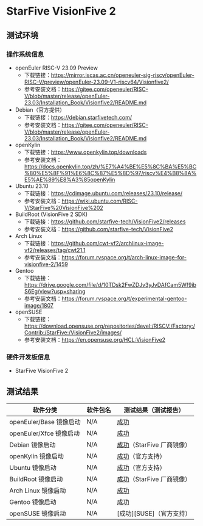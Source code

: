 # StarFive VisionFive 2

## 测试环境

### 操作系统信息

- openEuler RISC-V 23.09 Preview
    - 下载链接：https://mirror.iscas.ac.cn/openeuler-sig-riscv/openEuler-RISC-V/preview/openEuler-23.09-V1-riscv64/Visionfive2/
    - 参考安装文档：https://gitee.com/openeuler/RISC-V/blob/master/release/openEuler-23.03/Installation_Book/Visionfive2/README.md
- Debian（官方提供）
    - 下载链接：https://debian.starfivetech.com/
    - 参考安装文档：https://gitee.com/openeuler/RISC-V/blob/master/release/openEuler-23.03/Installation_Book/Visionfive2/README.md
- openKylin
    - 下载链接：https://www.openkylin.top/downloads
    - 参考安装文档：https://docs.openkylin.top/zh/%E7%A4%BE%E5%8C%BA%E5%BC%80%E5%8F%91%E6%8C%87%E5%8D%97/riscv%E4%B8%8A%E5%AE%89%E8%A3%85openKylin
- Ubuntu 23.10
    - 下载链接：https://cdimage.ubuntu.com/releases/23.10/release/
    - 参考安装文档：https://wiki.ubuntu.com/RISC-V/StarFive%20VisionFive%202
- BuildRoot (VisionFive 2 SDK)
    - 下载链接：https://github.com/starfive-tech/VisionFive2/releases
    - 参考安装文档：https://github.com/starfive-tech/VisionFive2
- Arch Linux
    - 下载链接：https://github.com/cwt-vf2/archlinux-image-vf2/releases/tag/cwt21.1
    - 参考安装文档：https://forum.rvspace.org/t/arch-linux-image-for-visionfive-2/1459
- Gentoo
    - 下载链接：https://drive.google.com/file/d/10TDsk2FwZDJv3yJvDAfCam5Wf9ibS6Eg/view?usp=sharing
    - 参考安装文档：https://forum.rvspace.org/t/experimental-gentoo-image/1807
- openSUSE
    - 下载链接：https://download.opensuse.org/repositories/devel:/RISCV:/Factory:/Contrib:/StarFive:/VisionFive2/images/
    - 参考安装文档：https://en.opensuse.org/HCL:VisionFive2

### 硬件开发板信息

- StarFive VisionFive 2

## 测试结果

| 软件分类                | 软件包名 | 测试结果（测试报告）                   |
|---------------------|----------|------------------------------------|
| openEuler/Base 镜像启动 | N/A      | [成功][oERVBase]                     |
| openEuler/Xfce 镜像启动 | N/A      | [成功][oERVXfce]                     |
| Debian 镜像启动         | N/A      | [成功][Debian]（StarFive 厂商镜像）    |
| openKylin 镜像启动      | N/A      | [成功][oK]（官方支持）                 |
| Ubuntu 镜像启动         | N/A      | [成功][Ubuntu]（官方支持）             |
| BuildRoot 镜像启动      | N/A      | [成功][BuildRoot]（StarFive 厂商镜像） |
| Arch Linux 镜像启动     | N/A      | [成功][Arch]                         |
| Gentoo 镜像启动         | N/A      | [成功][Gentoo]                       |
| openSUSE 镜像启动       | N/A      | [成功][SUSE]（官方支持）               |

[oERVBase]: ./openEuler/README.md
[oERVXfce]: ./openEuler/README.md
[Debian]: ./Debian/README.md
[oK]: ./openKylin/README.md
[Ubuntu]: ./Ubuntu/README.md
[BuildRoot]: ./BuildRoot/README.md
[Arch]: ./ArchLinux/README.md
[Gentoo]: ./Gentoo/README.md
[openSUSE]: ./openSUSE/README.md